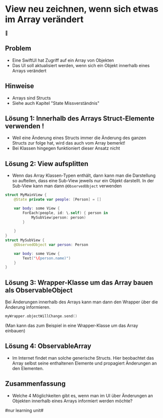 # View neu zeichnen, wenn sich etwas im Array verändert
🧠

## Problem

- Eine SwiftUI hat Zugriff auf ein Array von Objekten
- Das UI soll aktualisiert werden, wenn sich ein Objekt innerhalb eines Arrays verändert

## Hinweise
- Arrays sind Structs
- Siehe auch Kapitel "State Missverständnis"

## Lösung 1: Innerhalb des Arrays Struct-Elemente verwenden !

- Weil eine Änderung eines Structs immer die Änderung des ganzen Structs zur folge hat, wird das auch vom Array bemerkt!
- Bei Klassen hingegen funktioniert dieser Ansatz nicht

## Lösung 2: View aufsplitten

- Wenn das Array Klassen-Typen enthält, dann kann man die Darstellung so aufteilen, dass eine Sub-View jeweils nur ein Objekt darstellt. In der Sub-View kann man dann `@ObservedObject` verwenden

```swift
struct MyMainView {
	@State private var people: [Person] = []

	var body: some View {
		ForEach(people, id: \.self) { person in
			MySubView(person: person)
		}
		
	}
}
struct MySubView {
	@ObservedObject var person: Person

	var body: some View {
		Text("\(person.name)")
	}
}
```

## Lösung 3: Wrapper-Klasse um das Array bauen als ObservableObject

Bei Änderungen innerhalb des Arrays kann man dann den Wrapper über die Änderung informieren.

```swift
myWrapper.objectWillChange.send()
```

(Man kann das zum Beispiel in eine Wrapper-Klasse um das Array einbauen)


## Lösung 4: ObservableArray<T>

- Im Internet findet man solche generische Structs. Hier beobachtet das Array selbst seine enthaltenen Elemente und propagiert Änderungen an den Elementen.

## Zusammenfassung
- Welche 4 Möglichkeiten gibt es, wenn man im UI über Änderungen an Objekten innerhalb eines Arrays informiert werden möchte?


#nur learning unit#